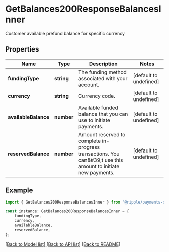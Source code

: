 # GetBalances200ResponseBalancesInner

Customer available prefund balance for specific currency

## Properties

Name | Type | Description | Notes
------------ | ------------- | ------------- | -------------
**fundingType** | **string** | The funding method associated with your account. | [default to undefined]
**currency** | **string** | Currency code. | [default to undefined]
**availableBalance** | **number** | Available funded balance that you can use to initiate payments. | [default to undefined]
**reservedBalance** | **number** | Amount reserved to complete in-progress transactions. You can\&#39;t use this amount to initiate new payments. | [default to undefined]

## Example

```typescript
import { GetBalances200ResponseBalancesInner } from '@ripple/payments-direct-client';

const instance: GetBalances200ResponseBalancesInner = {
    fundingType,
    currency,
    availableBalance,
    reservedBalance,
};
```

[[Back to Model list]](../README.md#documentation-for-models) [[Back to API list]](../README.md#documentation-for-api-endpoints) [[Back to README]](../README.md)
